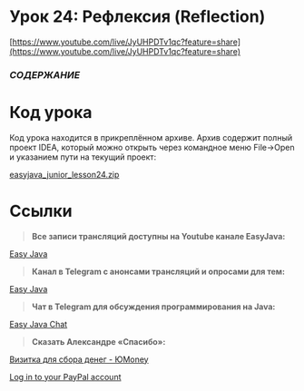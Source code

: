 # Урок 24: Рефлексия (Reflection)

[https://www.youtube.com/live/JyUHPDTv1qc?feature=share](https://www.youtube.com/live/JyUHPDTv1qc?feature=share)

### *СОДЕРЖАНИЕ*

# Код урока

Код урока находится в прикреплённом  архиве. Архив содержит полный проект IDEA, который можно открыть через командное меню File→Open и указанием пути на текущий проект: 

[easyjava_junior_lesson24.zip](%D0%A3%D1%80%D0%BE%D0%BA%2024%20%D0%A0%D0%B5%D1%84%D0%BB%D0%B5%D0%BA%D1%81%D0%B8%D1%8F%20(Reflection)%2011920f6f05a78179afd5f7bd9a26701c/easyjava_junior_lesson24.zip)

# Cсылки

> **Все записи трансляций доступны на Youtube канале EasyJava:**
> 

[Easy Java](https://www.youtube.com/channel/UC2RMGj9JQH_Lxc9IsXlTIlw)

> **Канал в Telegram с анонсами трансляций и опросами для тем:**
> 

[Easy Java](https://t.me/easyjava)

> **Чат в Telegram для обсуждения программирования на Java:**
> 

[Easy Java Chat](https://t.me/joinchat/ABHqrhAXjDomdCPfaMPImw)

> **Сказать Александре «Cпасибо»:**
> 

[Визитка для сбора денег - ЮMoney](https://yoomoney.ru/to/410013265571634)

[Log in to your PayPal account](https://www.paypal.com/paypalme/my/settings?flow=cmV0dXJuVXJsPS9teWFjY291bnQvc2V0dGluZ3MmY2FuY2VsVXJsPS9teWFjY291bnQvc2V0dGluZ3M=)